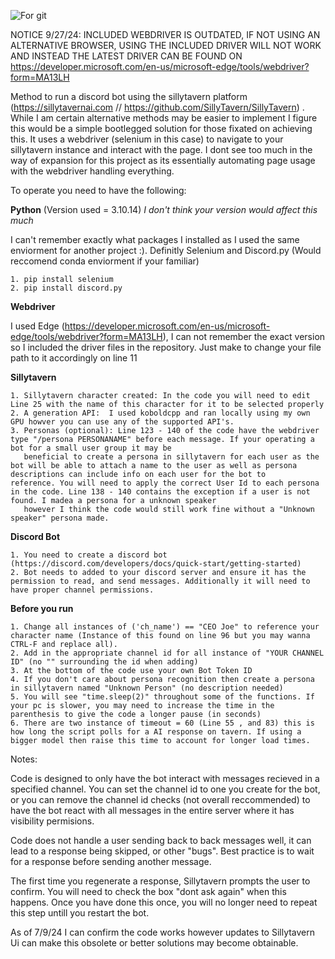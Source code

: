![For git](https://github.com/LordBip/Sillytavern-Discord-Bot/assets/171779948/e0091658-2238-4011-bbd2-3c3fd89e9221)

NOTICE 9/27/24: INCLUDED WEBDRIVER IS OUTDATED, IF NOT USING AN ALTERNATIVE BROWSER, USING THE INCLUDED DRIVER WILL NOT WORK AND INSTEAD THE LATEST DRIVER CAN BE FOUND ON https://developer.microsoft.com/en-us/microsoft-edge/tools/webdriver?form=MA13LH 

Method to run a discord bot using the sillytavern platform (https://sillytavernai.com // https://github.com/SillyTavern/SillyTavern) . While I am certain alternative methods may be easier to implement I figure this would be a simple bootlegged solution for those fixated on achieving this. It uses a webdriver (selenium in this case) to navigate to your sillytavern instance and interact with the page. I dont see too much in the way of expansion for this project as its essentially automating page usage with the webdriver handling everything.

To operate you need to have the following:

  **Python** (Version used = 3.10.14) 
  _*I don't think your version would affect this much*_
  
  I can't remember exactly what packages I installed as I used the same enviorment for another project :). Definitly Selenium and Discord.py (Would reccomend conda enviorment if your familiar) 
  
    1. pip install selenium
    2. pip install discord.py

 **Webdriver**
  
  I used Edge (https://developer.microsoft.com/en-us/microsoft-edge/tools/webdriver?form=MA13LH), I can not remember the exact version so I included the driver files in the repository. Just make 
  to change your file path to it accordingly on line 11
  
  **Sillytavern**
    
    1. Sillytavern character created: In the code you will need to edit Line 25 with the name of this character for it to be selected properly 
    2. A generation API:  I used koboldcpp and ran locally using my own GPU howver you can use any of the supported API's.
    3. Personas (optional): Line 123 - 140 of the code have the webdriver type "/persona PERSONANAME" before each message. If your operating a bot for a small user group it may be   
       beneficial to create a persona in sillytavern for each user as the bot will be able to attach a name to the user as well as persona descriptions can include info on each user for the bot to        reference. You will need to apply the correct User Id to each persona in the code. Line 138 - 140 contains the exception if a user is not found. I madea a persona for a unknown speaker     
       however I think the code would still work fine without a "Unknown speaker" persona made. 

  **Discord Bot**
  
    1. You need to create a discord bot (https://discord.com/developers/docs/quick-start/getting-started)
    2. Bot needs to added to your discord server and ensure it has the permission to read, and send messages. Additionally it will need to have proper channel permissions.

**Before you run**

    1. Change all instances of ('ch_name') == "CEO Joe" to reference your character name (Instance of this found on line 96 but you may wanna CTRL-F and replace all).
    2. Add in the appropriate channel id for all instance of "YOUR CHANNEL ID" (no "" surrounding the id when adding)
    3. At the bottom of the code use your own Bot Token ID
    4. If you don't care about persona recognition then create a persona in sillytavern named "Unknown Person" (no description needed)
    5. You will see "time.sleep(2)" throughout some of the functions. If your pc is slower, you may need to increase the time in the parenthesis to give the code a longer pause (in seconds)
    6. There are two instance of timeout = 60 (Line 55 , and 83) this is how long the script polls for a AI response on tavern. If using a bigger model then raise this time to account for longer load times.
    
Notes:

Code is designed to only have the bot interact with messages recieved in a specified channel. You can set the channel id to one you create for the bot, or you can remove the channel id checks (not overall reccommended) to have the bot react with all messages in the entire server where it has visibility permisions.

Code does not handle a user sending back to back messages well, it can lead to a response being skipped, or other "bugs". Best practice is to wait for a response before sending another message.

The first time you regenerate a response, Sillytavern prompts the user to confirm. You will need to check the box "dont ask again" when this happens. Once you have done this once, you will no longer need to repeat this step untill you restart the bot.

As of 7/9/24 I can confirm the code works however updates to Sillytavern Ui can make this obsolete or better solutions may become obtainable.
  
